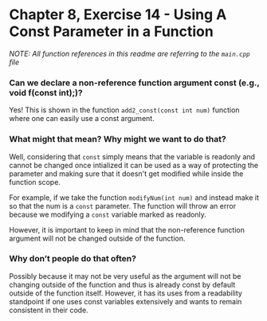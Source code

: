 # Chapter 8, Exercise 14 - Using A Const Parameter in a Function

*NOTE: All function references in this readme are referring to the ```main.cpp``` file*

### Can we declare a non-reference function argument const (e.g., void f(const int);)?
Yes! This is shown in the function ```add2_const(const int num)``` function where one can easily use a const argument.

### What might that mean? Why might we want to do that?
Well, considering that ```const``` simply means that the variable is readonly and cannot be changed once intialized it can be used as a way of protecting the parameter
and making sure that it doesn't get modified while inside the function scope. 

For example, if we take the function ```modifyNum(int num)``` and instead make it so that the num is a ```const``` parameter. The function will throw an error because we modifying
a ```const``` variable marked as readonly.

However, it is important to keep in mind that the non-reference function argument will not be changed outside of the function.

### Why don’t people do that often?
Possibly because it may not be very useful as the argument will not be changing outside of the function and thus is already const by default outside of the function itself.
However, it has its uses from a readability standpoint if one uses const variables extensively and wants to remain consistent in their code.
